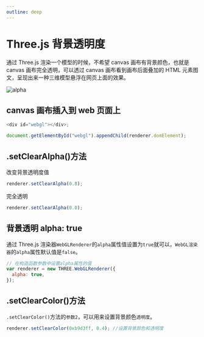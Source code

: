 ```yaml
---
outline: deep
---
```


# Three.js 背景透明度

通过 Three.js 渲染一个模型的时候，不希望 canvas 画布有背景颜色，也就是 canvas 画布完全透明，可以透过 canvas 画布看到画布后面叠加的 HTML 元素图文，呈现出来一种三维模型悬浮在网页上面的效果。

![alpha](/phaseE/alpha.jpg)

## canvas 画布插入到 web 页面上

```js
<div id="webgl"></div>;

document.getElementById("webgl").appendChild(renderer.domElement);
```

## .setClearAlpha()方法

改变背景透明度值

```js
renderer.setClearAlpha(0.8);
```

完全透明

```js
renderer.setClearAlpha(0.0);
```

## 背景透明 alpha: true

通过 Three.js 渲染器`WebGLRenderer`的`alpha`属性值设置为`true`就可以，`WebGL渲染器`的`alpha`属性默认值是`false`。

```js
// 在构造函数参数中设置alpha属性的值
var renderer = new THREE.WebGLRenderer({
  alpha: true,
});
```

## .setClearColor()方法

`.setClearColor()`方法的`参数2`，可以用来设置背景颜色`透明度`。

```js
renderer.setClearColor(0xb9d3ff, 0.4); //设置背景颜色和透明度
```
